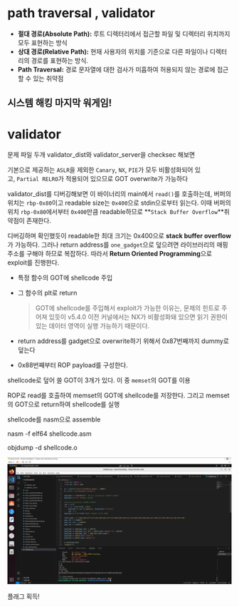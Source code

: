 # path traversal , validator

- **절대 경로(Absolute Path):** 루트 디렉터리에서 접근할 파일 및 디렉터리 위치까지 모두 표현하는 방식
- **상대 경로(Relative Path):** 현재 사용자의 위치를 기준으로 다른 파일이나 디렉터리의 경로를 표현하는 방식.
- **Path Traversal:** 경로 문자열에 대한 검사가 미흡하여 허용되지 않는 경로에 접근할 수 있는 취약점

## 시스템 해킹 마지막 워게임!

# validator

문제 파일 두개 validator_dist와 validator_server을 checksec 해보면 

기본으로 제공하는 `ASLR`을 제외한 `Canary`, `NX`, `PIE`가 모두 비활성화되어 있고, `Partial RELRO`가 적용되어 있으므로 GOT overwrite가 가능하다

validator_dist를 디버깅해보면 이 바이너리의 main에서 `read()`를 호출하는데, 버퍼의 위치는 `rbp-0x80`이고 readable size는 `0x400`으로 stdin으로부터 읽는다. 이때 버퍼의 위치 `rbp-0x80`에서부터 `0x400`만큼 readable하므로 **`Stack Buffer Overflow`**취약점이 존재한다.

디버깅하며 확인했듯이 readable한 최대 크기는 0x400으로 **stack buffer overflow**가 가능하다. 그러나 return address를 `one_gadget`으로 덮으려면 라이브러리의 매핑 주소를 구해야 하므로 복잡하다. 따라서 **Return Oriented Programming**으로 exploit를 진행한다.

- 특정 함수의 GOT에 shellcode 주입
- 그 함수의 plt로 return
    
    > GOT에 shellcode를 주입해서 exploit가 가능한 이유는, 문제의 힌트로 주어져 있듯이 v5.4.0 이전 커널에서는 NX가 비활성화돼 있으면 읽기 권한이 있는 데이터 영역이 실행 가능하기 때문이다.
    > 

- return address를 gadget으로 overwrite하기 위해서 0x87번째까지 dummy로 덮는다
- 0x88번째부터 ROP payload를 구성한다.

shellcode로 덮어 쓸 GOT이 3개가 있다. 이 중 `memset`의 GOT를 이용

ROP로 read를 호출하여 memset의 GOT에 shellcode를 저장한다. 그리고 memset의 GOT으로 return하여 shellcode를 실행

shellcode를 nasm으로 assemble

nasm -f elf64 shellcode.asm

objdump -d shellcode.o

![validator.jpg](https://github.com/JoWoonJi/Dreamhack_Wargame/blob/main/SystemHacking/img/validator.jpg)

플래그 획득!
